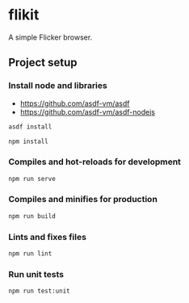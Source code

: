 # flikit

A simple Flicker browser.

## Project setup

### Install node and libraries

- https://github.com/asdf-vm/asdf
- https://github.com/asdf-vm/asdf-nodejs

```bash
asdf install
```

```bash
npm install
```

### Compiles and hot-reloads for development

```bash
npm run serve
```

### Compiles and minifies for production

```bash
npm run build
```

### Lints and fixes files

```bash
npm run lint
```

### Run unit tests

```bash
npm run test:unit
```
